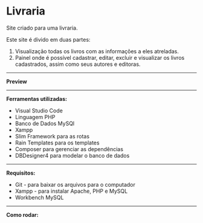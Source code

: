 ﻿# Livraria
Site criado para uma livraria.

<p>
  Este site é divido em duas partes:
  
  <ol>
    <li>
      Visualização todas os livros com as informações a eles atreladas. 
    </li>
    <li>
      Painel onde é possível cadastrar, editar, excluir e visualizar os livros cadastrados, assim como seus autores e editoras.
    </li>
  </ol>
  
</p>

<hr/>

<p>

<b>Preview</b></br>
<img src = "" />

</p>



<hr/>
<b>Ferramentas utilizadas:</b>
<br/>
<ul>
  <li>Visual Studio Code</li>
  <li>Linguagem PHP </li>
  <li>Banco de Dados MySQl</li>
  <li>Xampp</li>	
  <li>Slim Framework para as rotas</li>
  <li>Rain Templates para os templates</li>
  <li>Composer para gerenciar as dependências</li>
  <li>DBDesigner4 para modelar o banco de dados</li>
</ul>

</p>

<hr/>

<p>
<b>Requisitos:</b>
<br/>  
<ul>
  <li>Git - para baixar os arquivos para o computador</li>
  <li>Xampp - para instalar Apache, PHP e MySQL</li>
  <li>Workbench MySQL</li>
  
</ul>
</p>

<hr/>

<p>
<b>Como rodar:</b><br/>
<ul>

</ul>

</p>

